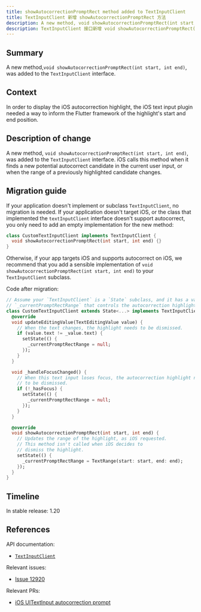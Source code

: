 ```yaml
---
title: showAutocorrectionPromptRect method added to TextInputClient 
title: TextInputClient 新增 showAutocorrectionPromptRect 方法
description: A new method, void showAutocorrectionPromptRect(int start, int end), was added to the TextInputClient interface
description: TextInputClient 接口新增 void showAutocorrectionPromptRect(int start, int end) 方法
---
```


## Summary

A new method,`void showAutocorrectionPromptRect(int start, int end)`,
was added to the `TextInputClient` interface.

## Context

In order to display the iOS autocorrection highlight,
the iOS text input plugin needed a way to inform the
Flutter framework of the highlight's start and end position.

## Description of change

A new method, `void showAutocorrectionPromptRect(int start, int end)`,
was added to the `TextInputClient` interface. iOS calls this method
when it finds a new potential autocorrect candidate
in the current user input, or when the range of a previously
highlighted candidate changes.

## Migration guide

If your application doesn't implement or subclass `TextInputClient`,
no migration is needed. If your application doesn't target iOS,
or the class that implemented the `textInputClient` interface doesn't 
support autocorrect, you only need to add an empty implementation
for the new method:

<!-- skip -->
```dart
class CustomTextInputClient implements TextInputClient {
  void showAutocorrectionPromptRect(int start, int end) {}
}
```

Otherwise, if your app targets iOS and supports autocorrect on iOS,
we recommend that you add a sensible implementation of
`void showAutocorrectionPromptRect(int start, int end)` 
to your `TextInputClient` subclass. 

Code after migration:

<!-- skip -->
```dart
// Assume your `TextInputClient` is a `State` subclass, and it has a variable 
// `_currentPromptRectRange` that controls the autocorrection highlight.
class CustomTextInputClient extends State<...> implements TextInputClient {
  @override
  void updateEditingValue(TextEditingValue value) {
    // When the text changes, the highlight needs to be dismissed.
    if (value.text != _value.text) {
      setState(() {
        _currentPromptRectRange = null;
      });
    }
  }

  void _handleFocusChanged() {
    // When this text input loses focus, the autocorrection highlight needs
    // to be dismissed.
    if (!_hasFocus) {
      setState(() {
        _currentPromptRectRange = null;
      });
    }
  }

  @override
  void showAutocorrectionPromptRect(int start, int end) {
    // Updates the range of the highlight, as iOS requested.
    // This method isn't called when iOS decides to
    // dismiss the highlight.
    setState(() {
      _currentPromptRectRange = TextRange(start: start, end: end);
    });
  }
}
```

## Timeline

In stable release: 1.20

## References

API documentation:
* [`TextInputClient`][]

Relevant issues:
* [Issue 12920][]

Relevant PRs:
* [iOS UITextInput autocorrection prompt][]


[iOS UITextInput autocorrection prompt]: {{site.repo.flutter}}/pull/54119/
[Issue 12920]: {{site.repo.flutter}}/issues/12920
[`TextInputClient`]: {{site.api}}/flutter/services/TextInputClient-class.html
